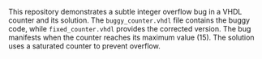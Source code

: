 This repository demonstrates a subtle integer overflow bug in a VHDL counter and its solution. The `buggy_counter.vhdl` file contains the buggy code, while `fixed_counter.vhdl` provides the corrected version. The bug manifests when the counter reaches its maximum value (15). The solution uses a saturated counter to prevent overflow.